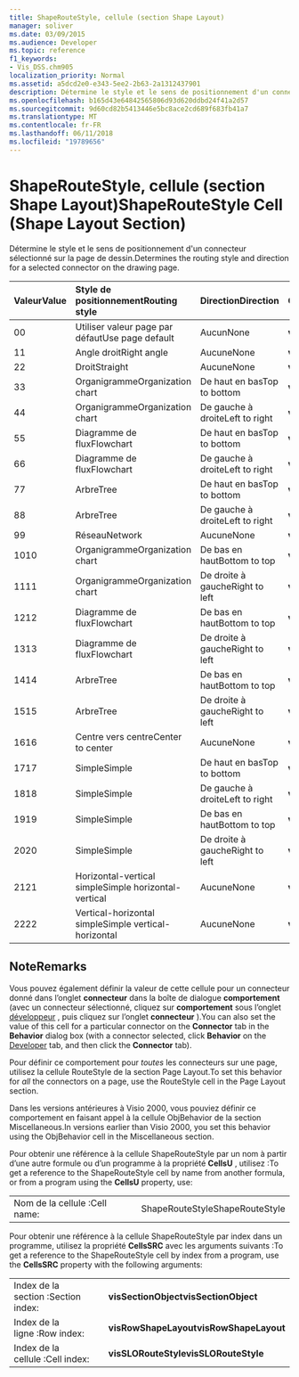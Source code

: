 ```yaml
---
title: ShapeRouteStyle, cellule (section Shape Layout)
manager: soliver
ms.date: 03/09/2015
ms.audience: Developer
ms.topic: reference
f1_keywords:
- Vis_DSS.chm905
localization_priority: Normal
ms.assetid: a5dcd2e0-e343-5ee2-2b63-2a1312437901
description: Détermine le style et le sens de positionnement d'un connecteur sélectionné sur la page de dessin.
ms.openlocfilehash: b165d43e64842565806d93d620ddbd24f41a2d57
ms.sourcegitcommit: 9d60cd82b5413446e5bc8ace2cd689f683fb41a7
ms.translationtype: MT
ms.contentlocale: fr-FR
ms.lasthandoff: 06/11/2018
ms.locfileid: "19789656"
---
```

# <a name="shaperoutestyle-cell-shape-layout-section"></a><span data-ttu-id="b00a9-103">ShapeRouteStyle, cellule (section Shape Layout)</span><span class="sxs-lookup"><span data-stu-id="b00a9-103">ShapeRouteStyle Cell (Shape Layout Section)</span></span>

<span data-ttu-id="b00a9-104">Détermine le style et le sens de positionnement d'un connecteur sélectionné sur la page de dessin.</span><span class="sxs-lookup"><span data-stu-id="b00a9-104">Determines the routing style and direction for a selected connector on the drawing page.</span></span>
  
|<span data-ttu-id="b00a9-105">**Valeur**</span><span class="sxs-lookup"><span data-stu-id="b00a9-105">**Value**</span></span>|<span data-ttu-id="b00a9-106">**Style de positionnement**</span><span class="sxs-lookup"><span data-stu-id="b00a9-106">**Routing style**</span></span>|<span data-ttu-id="b00a9-107">**Direction**</span><span class="sxs-lookup"><span data-stu-id="b00a9-107">**Direction**</span></span>|<span data-ttu-id="b00a9-108">**Constante d’Automation**</span><span class="sxs-lookup"><span data-stu-id="b00a9-108">**Automation constant**</span></span>|
|:-----|:-----|:-----|:-----|
|<span data-ttu-id="b00a9-109">0</span><span class="sxs-lookup"><span data-stu-id="b00a9-109">0</span></span>  <br/> |<span data-ttu-id="b00a9-110">Utiliser valeur page par défaut</span><span class="sxs-lookup"><span data-stu-id="b00a9-110">Use page default</span></span>  <br/> |<span data-ttu-id="b00a9-111">Aucun</span><span class="sxs-lookup"><span data-stu-id="b00a9-111">None</span></span>  <br/> |<span data-ttu-id="b00a9-112">**visLORouteDefault**</span><span class="sxs-lookup"><span data-stu-id="b00a9-112">**visLORouteDefault**</span></span> <br/> |
|<span data-ttu-id="b00a9-113">1</span><span class="sxs-lookup"><span data-stu-id="b00a9-113">1</span></span>  <br/> |<span data-ttu-id="b00a9-114">Angle droit</span><span class="sxs-lookup"><span data-stu-id="b00a9-114">Right angle</span></span>  <br/> |<span data-ttu-id="b00a9-115">Aucune</span><span class="sxs-lookup"><span data-stu-id="b00a9-115">None</span></span>  <br/> |<span data-ttu-id="b00a9-116">**visLORouteRightAngle**</span><span class="sxs-lookup"><span data-stu-id="b00a9-116">**visLORouteRightAngle**</span></span> <br/> |
|<span data-ttu-id="b00a9-117">2</span><span class="sxs-lookup"><span data-stu-id="b00a9-117">2</span></span>  <br/> |<span data-ttu-id="b00a9-118">Droit</span><span class="sxs-lookup"><span data-stu-id="b00a9-118">Straight</span></span>  <br/> |<span data-ttu-id="b00a9-119">Aucune</span><span class="sxs-lookup"><span data-stu-id="b00a9-119">None</span></span>  <br/> |<span data-ttu-id="b00a9-120">**visLORouteStraight**</span><span class="sxs-lookup"><span data-stu-id="b00a9-120">**visLORouteStraight**</span></span> <br/> |
|<span data-ttu-id="b00a9-121">3</span><span class="sxs-lookup"><span data-stu-id="b00a9-121">3</span></span>  <br/> |<span data-ttu-id="b00a9-122">Organigramme</span><span class="sxs-lookup"><span data-stu-id="b00a9-122">Organization chart</span></span>  <br/> |<span data-ttu-id="b00a9-123">De haut en bas</span><span class="sxs-lookup"><span data-stu-id="b00a9-123">Top to bottom</span></span>  <br/> |<span data-ttu-id="b00a9-124">**visLORouteOrgChartNS**</span><span class="sxs-lookup"><span data-stu-id="b00a9-124">**visLORouteOrgChartNS**</span></span> <br/> |
|<span data-ttu-id="b00a9-125">4</span><span class="sxs-lookup"><span data-stu-id="b00a9-125">4</span></span>  <br/> |<span data-ttu-id="b00a9-126">Organigramme</span><span class="sxs-lookup"><span data-stu-id="b00a9-126">Organization chart</span></span>  <br/> |<span data-ttu-id="b00a9-127">De gauche à droite</span><span class="sxs-lookup"><span data-stu-id="b00a9-127">Left to right</span></span>  <br/> |<span data-ttu-id="b00a9-128">**visLORouteOrgChartWE**</span><span class="sxs-lookup"><span data-stu-id="b00a9-128">**visLORouteOrgChartWE**</span></span> <br/> |
|<span data-ttu-id="b00a9-129">5</span><span class="sxs-lookup"><span data-stu-id="b00a9-129">5</span></span>  <br/> |<span data-ttu-id="b00a9-130">Diagramme de flux</span><span class="sxs-lookup"><span data-stu-id="b00a9-130">Flowchart</span></span>  <br/> |<span data-ttu-id="b00a9-131">De haut en bas</span><span class="sxs-lookup"><span data-stu-id="b00a9-131">Top to bottom</span></span>  <br/> |<span data-ttu-id="b00a9-132">**visLORouteFlowchartNS**</span><span class="sxs-lookup"><span data-stu-id="b00a9-132">**visLORouteFlowchartNS**</span></span> <br/> |
|<span data-ttu-id="b00a9-133">6</span><span class="sxs-lookup"><span data-stu-id="b00a9-133">6</span></span>  <br/> |<span data-ttu-id="b00a9-134">Diagramme de flux</span><span class="sxs-lookup"><span data-stu-id="b00a9-134">Flowchart</span></span>  <br/> |<span data-ttu-id="b00a9-135">De gauche à droite</span><span class="sxs-lookup"><span data-stu-id="b00a9-135">Left to right</span></span>  <br/> |<span data-ttu-id="b00a9-136">**visLORouteFlowchartWE**</span><span class="sxs-lookup"><span data-stu-id="b00a9-136">**visLORouteFlowchartWE**</span></span> <br/> |
|<span data-ttu-id="b00a9-137">7</span><span class="sxs-lookup"><span data-stu-id="b00a9-137">7</span></span>  <br/> |<span data-ttu-id="b00a9-138">Arbre</span><span class="sxs-lookup"><span data-stu-id="b00a9-138">Tree</span></span>  <br/> |<span data-ttu-id="b00a9-139">De haut en bas</span><span class="sxs-lookup"><span data-stu-id="b00a9-139">Top to bottom</span></span>  <br/> |<span data-ttu-id="b00a9-140">**visLORouteTreeNS**</span><span class="sxs-lookup"><span data-stu-id="b00a9-140">**visLORouteTreeNS**</span></span> <br/> |
|<span data-ttu-id="b00a9-141">8</span><span class="sxs-lookup"><span data-stu-id="b00a9-141">8</span></span>  <br/> |<span data-ttu-id="b00a9-142">Arbre</span><span class="sxs-lookup"><span data-stu-id="b00a9-142">Tree</span></span>  <br/> |<span data-ttu-id="b00a9-143">De gauche à droite</span><span class="sxs-lookup"><span data-stu-id="b00a9-143">Left to right</span></span>  <br/> |<span data-ttu-id="b00a9-144">**visLORouteTreeWE**</span><span class="sxs-lookup"><span data-stu-id="b00a9-144">**visLORouteTreeWE**</span></span> <br/> |
|<span data-ttu-id="b00a9-145">9</span><span class="sxs-lookup"><span data-stu-id="b00a9-145">9</span></span>  <br/> |<span data-ttu-id="b00a9-146">Réseau</span><span class="sxs-lookup"><span data-stu-id="b00a9-146">Network</span></span>  <br/> |<span data-ttu-id="b00a9-147">Aucune</span><span class="sxs-lookup"><span data-stu-id="b00a9-147">None</span></span>  <br/> |<span data-ttu-id="b00a9-148">**visLORouteNetwork**</span><span class="sxs-lookup"><span data-stu-id="b00a9-148">**visLORouteNetwork**</span></span> <br/> |
|<span data-ttu-id="b00a9-149">10</span><span class="sxs-lookup"><span data-stu-id="b00a9-149">10</span></span>  <br/> |<span data-ttu-id="b00a9-150">Organigramme</span><span class="sxs-lookup"><span data-stu-id="b00a9-150">Organization chart</span></span>  <br/> |<span data-ttu-id="b00a9-151">De bas en haut</span><span class="sxs-lookup"><span data-stu-id="b00a9-151">Bottom to top</span></span>  <br/> |<span data-ttu-id="b00a9-152">**visLORouteOrgChartSN**</span><span class="sxs-lookup"><span data-stu-id="b00a9-152">**visLORouteOrgChartSN**</span></span> <br/> |
|<span data-ttu-id="b00a9-153">11</span><span class="sxs-lookup"><span data-stu-id="b00a9-153">11</span></span>  <br/> |<span data-ttu-id="b00a9-154">Organigramme</span><span class="sxs-lookup"><span data-stu-id="b00a9-154">Organization chart</span></span>  <br/> |<span data-ttu-id="b00a9-155">De droite à gauche</span><span class="sxs-lookup"><span data-stu-id="b00a9-155">Right to left</span></span>  <br/> |<span data-ttu-id="b00a9-156">**visLORouteOrgChartEW**</span><span class="sxs-lookup"><span data-stu-id="b00a9-156">**visLORouteOrgChartEW**</span></span> <br/> |
|<span data-ttu-id="b00a9-157">12</span><span class="sxs-lookup"><span data-stu-id="b00a9-157">12</span></span>  <br/> |<span data-ttu-id="b00a9-158">Diagramme de flux</span><span class="sxs-lookup"><span data-stu-id="b00a9-158">Flowchart</span></span>  <br/> |<span data-ttu-id="b00a9-159">De bas en haut</span><span class="sxs-lookup"><span data-stu-id="b00a9-159">Bottom to top</span></span>  <br/> |<span data-ttu-id="b00a9-160">**visLORouteFlowchartSN**</span><span class="sxs-lookup"><span data-stu-id="b00a9-160">**visLORouteFlowchartSN**</span></span> <br/> |
|<span data-ttu-id="b00a9-161">13</span><span class="sxs-lookup"><span data-stu-id="b00a9-161">13</span></span>  <br/> |<span data-ttu-id="b00a9-162">Diagramme de flux</span><span class="sxs-lookup"><span data-stu-id="b00a9-162">Flowchart</span></span>  <br/> |<span data-ttu-id="b00a9-163">De droite à gauche</span><span class="sxs-lookup"><span data-stu-id="b00a9-163">Right to left</span></span>  <br/> |<span data-ttu-id="b00a9-164">**visLORouteFlowchartEW**</span><span class="sxs-lookup"><span data-stu-id="b00a9-164">**visLORouteFlowchartEW**</span></span> <br/> |
|<span data-ttu-id="b00a9-165">14</span><span class="sxs-lookup"><span data-stu-id="b00a9-165">14</span></span>  <br/> |<span data-ttu-id="b00a9-166">Arbre</span><span class="sxs-lookup"><span data-stu-id="b00a9-166">Tree</span></span>  <br/> |<span data-ttu-id="b00a9-167">De bas en haut</span><span class="sxs-lookup"><span data-stu-id="b00a9-167">Bottom to top</span></span>  <br/> |<span data-ttu-id="b00a9-168">**visLORouteTreeSN**</span><span class="sxs-lookup"><span data-stu-id="b00a9-168">**visLORouteTreeSN**</span></span> <br/> |
|<span data-ttu-id="b00a9-169">15</span><span class="sxs-lookup"><span data-stu-id="b00a9-169">15</span></span>  <br/> |<span data-ttu-id="b00a9-170">Arbre</span><span class="sxs-lookup"><span data-stu-id="b00a9-170">Tree</span></span>  <br/> |<span data-ttu-id="b00a9-171">De droite à gauche</span><span class="sxs-lookup"><span data-stu-id="b00a9-171">Right to left</span></span>  <br/> |<span data-ttu-id="b00a9-172">**visLORouteTreeEW**</span><span class="sxs-lookup"><span data-stu-id="b00a9-172">**visLORouteTreeEW**</span></span> <br/> |
|<span data-ttu-id="b00a9-173">16</span><span class="sxs-lookup"><span data-stu-id="b00a9-173">16</span></span>  <br/> |<span data-ttu-id="b00a9-174">Centre vers centre</span><span class="sxs-lookup"><span data-stu-id="b00a9-174">Center to center</span></span>  <br/> |<span data-ttu-id="b00a9-175">Aucune</span><span class="sxs-lookup"><span data-stu-id="b00a9-175">None</span></span>  <br/> |<span data-ttu-id="b00a9-176">**visLORouteCenterToCenter**</span><span class="sxs-lookup"><span data-stu-id="b00a9-176">**visLORouteCenterToCenter**</span></span> <br/> |
|<span data-ttu-id="b00a9-177">17</span><span class="sxs-lookup"><span data-stu-id="b00a9-177">17</span></span>  <br/> |<span data-ttu-id="b00a9-178">Simple</span><span class="sxs-lookup"><span data-stu-id="b00a9-178">Simple</span></span>  <br/> |<span data-ttu-id="b00a9-179">De haut en bas</span><span class="sxs-lookup"><span data-stu-id="b00a9-179">Top to bottom</span></span>  <br/> |<span data-ttu-id="b00a9-180">**visLORouteSimpleNS**</span><span class="sxs-lookup"><span data-stu-id="b00a9-180">**visLORouteSimpleNS**</span></span> <br/> |
|<span data-ttu-id="b00a9-181">18</span><span class="sxs-lookup"><span data-stu-id="b00a9-181">18</span></span>  <br/> |<span data-ttu-id="b00a9-182">Simple</span><span class="sxs-lookup"><span data-stu-id="b00a9-182">Simple</span></span>  <br/> |<span data-ttu-id="b00a9-183">De gauche à droite</span><span class="sxs-lookup"><span data-stu-id="b00a9-183">Left to right</span></span>  <br/> |<span data-ttu-id="b00a9-184">**visLORouteSimpleWE**</span><span class="sxs-lookup"><span data-stu-id="b00a9-184">**visLORouteSimpleWE**</span></span> <br/> |
|<span data-ttu-id="b00a9-185">19</span><span class="sxs-lookup"><span data-stu-id="b00a9-185">19</span></span>  <br/> |<span data-ttu-id="b00a9-186">Simple</span><span class="sxs-lookup"><span data-stu-id="b00a9-186">Simple</span></span>  <br/> |<span data-ttu-id="b00a9-187">De bas en haut</span><span class="sxs-lookup"><span data-stu-id="b00a9-187">Bottom to top</span></span>  <br/> |<span data-ttu-id="b00a9-188">**visLORouteSimpleSN**</span><span class="sxs-lookup"><span data-stu-id="b00a9-188">**visLORouteSimpleSN**</span></span> <br/> |
|<span data-ttu-id="b00a9-189">20</span><span class="sxs-lookup"><span data-stu-id="b00a9-189">20</span></span>  <br/> |<span data-ttu-id="b00a9-190">Simple</span><span class="sxs-lookup"><span data-stu-id="b00a9-190">Simple</span></span>  <br/> |<span data-ttu-id="b00a9-191">De droite à gauche</span><span class="sxs-lookup"><span data-stu-id="b00a9-191">Right to left</span></span>  <br/> |<span data-ttu-id="b00a9-192">**visLORouteSimpleEW**</span><span class="sxs-lookup"><span data-stu-id="b00a9-192">**visLORouteSimpleEW**</span></span> <br/> |
|<span data-ttu-id="b00a9-193">21</span><span class="sxs-lookup"><span data-stu-id="b00a9-193">21</span></span>  <br/> |<span data-ttu-id="b00a9-194">Horizontal-vertical simple</span><span class="sxs-lookup"><span data-stu-id="b00a9-194">Simple horizontal-vertical</span></span>  <br/> |<span data-ttu-id="b00a9-195">Aucune</span><span class="sxs-lookup"><span data-stu-id="b00a9-195">None</span></span>  <br/> |<span data-ttu-id="b00a9-196">**visLORouteSimpleHV**</span><span class="sxs-lookup"><span data-stu-id="b00a9-196">**visLORouteSimpleHV**</span></span> <br/> |
|<span data-ttu-id="b00a9-197">22</span><span class="sxs-lookup"><span data-stu-id="b00a9-197">22</span></span>  <br/> |<span data-ttu-id="b00a9-198">Vertical-horizontal simple</span><span class="sxs-lookup"><span data-stu-id="b00a9-198">Simple vertical-horizontal</span></span>  <br/> |<span data-ttu-id="b00a9-199">Aucune</span><span class="sxs-lookup"><span data-stu-id="b00a9-199">None</span></span>  <br/> |<span data-ttu-id="b00a9-200">**visLORouteSimpleVH**</span><span class="sxs-lookup"><span data-stu-id="b00a9-200">**visLORouteSimpleVH**</span></span> <br/> |
   
## <a name="remarks"></a><span data-ttu-id="b00a9-201">Note</span><span class="sxs-lookup"><span data-stu-id="b00a9-201">Remarks</span></span>

<span data-ttu-id="b00a9-202">Vous pouvez également définir la valeur de cette cellule pour un connecteur donné dans l’onglet **connecteur** dans la boîte de dialogue **comportement** (avec un connecteur sélectionné, cliquez sur **comportement** sous l’onglet [développeur](run-in-developer-mode-display-the-developer-tab.md) , puis cliquez sur l’onglet **connecteur** ).</span><span class="sxs-lookup"><span data-stu-id="b00a9-202">You can also set the value of this cell for a particular connector on the **Connector** tab in the **Behavior** dialog box (with a connector selected, click **Behavior** on the [Developer](run-in-developer-mode-display-the-developer-tab.md) tab, and then click the **Connector** tab).</span></span> 
  
<span data-ttu-id="b00a9-203">Pour définir ce comportement pour *toutes* les connecteurs sur une page, utilisez la cellule RouteStyle de la section Page Layout.</span><span class="sxs-lookup"><span data-stu-id="b00a9-203">To set this behavior for  *all*  the connectors on a page, use the RouteStyle cell in the Page Layout section.</span></span> 
  
<span data-ttu-id="b00a9-204">Dans les versions antérieures à Visio 2000, vous pouviez définir ce comportement en faisant appel à la cellule ObjBehavior de la section Miscellaneous.</span><span class="sxs-lookup"><span data-stu-id="b00a9-204">In versions earlier than Visio 2000, you set this behavior using the ObjBehavior cell in the Miscellaneous section.</span></span>
  
<span data-ttu-id="b00a9-205">Pour obtenir une référence à la cellule ShapeRouteStyle par un nom à partir d’une autre formule ou d’un programme à la propriété **CellsU** , utilisez :</span><span class="sxs-lookup"><span data-stu-id="b00a9-205">To get a reference to the ShapeRouteStyle cell by name from another formula, or from a program using the **CellsU** property, use:</span></span> 
  
|||
|:-----|:-----|
|<span data-ttu-id="b00a9-206">Nom de la cellule :</span><span class="sxs-lookup"><span data-stu-id="b00a9-206">Cell name:</span></span>  <br/> |<span data-ttu-id="b00a9-207">ShapeRouteStyle</span><span class="sxs-lookup"><span data-stu-id="b00a9-207">ShapeRouteStyle</span></span>  <br/> |
   
<span data-ttu-id="b00a9-208">Pour obtenir une référence à la cellule ShapeRouteStyle par index dans un programme, utilisez la propriété **CellsSRC** avec les arguments suivants :</span><span class="sxs-lookup"><span data-stu-id="b00a9-208">To get a reference to the ShapeRouteStyle cell by index from a program, use the **CellsSRC** property with the following arguments:</span></span> 
  
|||
|:-----|:-----|
|<span data-ttu-id="b00a9-209">Index de la section :</span><span class="sxs-lookup"><span data-stu-id="b00a9-209">Section index:</span></span>  <br/> |<span data-ttu-id="b00a9-210">**visSectionObject**</span><span class="sxs-lookup"><span data-stu-id="b00a9-210">**visSectionObject**</span></span> <br/> |
|<span data-ttu-id="b00a9-211">Index de la ligne :</span><span class="sxs-lookup"><span data-stu-id="b00a9-211">Row index:</span></span>  <br/> |<span data-ttu-id="b00a9-212">**visRowShapeLayout**</span><span class="sxs-lookup"><span data-stu-id="b00a9-212">**visRowShapeLayout**</span></span> <br/> |
|<span data-ttu-id="b00a9-213">Index de la cellule :</span><span class="sxs-lookup"><span data-stu-id="b00a9-213">Cell index:</span></span>  <br/> |<span data-ttu-id="b00a9-214">**visSLORouteStyle**</span><span class="sxs-lookup"><span data-stu-id="b00a9-214">**visSLORouteStyle**</span></span> <br/> |
   

